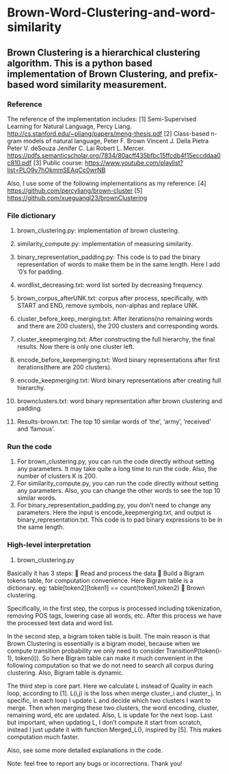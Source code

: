 # Brown-Word-Clustering-and-word-similarity

## Brown Clustering is a hierarchical clustering algorithm. This is a python based implementation of Brown Clustering, and prefix-based word similarity measurement. 

### Reference
The reference of the implementation includes:
[1]	Semi-Supervised Learning for Natural Language, Percy Liang. http://cs.stanford.edu/~pliang/papers/meng-thesis.pdf
[2]	Class-based n-gram models of natural language, Peter F. Brown Vincent J. Della Pietra Peter V. deSouza Jenifer C. Lai Robert L. Mercer. 
https://pdfs.semanticscholar.org/7834/80acff435bfbc15ffcdb4f15eccddaa0c810.pdf
[3]	Public course: https://www.youtube.com/playlist?list=PLO9y7hOkmmSEAqCc0wrNB

Also, I use some of the following implementations as my reference:
[4]	https://github.com/percyliang/brown-cluster
[5]	https://github.com/xueguangl23/brownClustering

### File dictionary
1.	brown_clustering.py: implementation of brown clustering. 
2.	similarity_compute.py: implementation of measuring similarity. 
3.	binary_representation_padding.py: This code is to pad the binary representation of words to make them be in the same length. Here I add ‘0’s for padding.

4.	wordlist_decreasing.txt: word list sorted by decreasing frequency.
5.	brown_corpus_afterUNK.txt: corpus after process, specifically, with START and END, remove symbols, non-alphas and replace UNK.
6.	cluster_before_keep_merging.txt: After iterations(no remaining words and there are 200 clusters), the 200 clusters and corresponding words.
7.	cluster_keepmerging.txt: After constructing the full hierarchy, the final results. Now there is only one cluster left.
8.	encode_before_keepmerging.txt: Word binary representations after first iterations(there are 200 clusters).
9.	encode_keepmerging.txt: Word binary representations after creating full hierarchy.
10.	brownclusters.txt: word binary representation after brown clustering and padding.
11.	Results-brown.txt: The top 10 similar words of ‘the’, ‘army’, ’received’ and ‘famous’.

### Run the code
1.	For brown_clustering.py, you can run the code directly without setting any parameters. It may take quite a long time to run the code. Also, the number of clusters K is 200.
2.	For similarity_compute.py, you can run the code directly without setting any parameters. Also, you can change the other words to see the top 10 similar words.
3.	For binary_representation_padding.py, you don’t need to change any parameters. Here the input is encode_keepmerging.txt, and output is binary_representation.txt. This code is to pad binary expressions to be in the same length.

### High-level interpretation
1.	brown_clustering.py

Basically it has 3 steps:
	Read and process the data
	Build a Bigram tokens table, for computation convenience. Here Bigram table is a dictionary. eg: table[token2][token1] == count(token1,token2)
	Brown clustering.

Specifically, in the first step, the corpus is processed including tokenization, removing POS tags, lowering case all words, etc. After this process we have the processed text data and word list.

In the second step, a bigram token table is built. The main reason is that Brown Clustering is essentially is a bigram model, because when we compute transition probability we only need to consider TransitionP(token(i-1), token(i)). So here Bigram table can make it much convenient in the following computation so that we do not need to search all corpus during clustering. Also, Bigram table is dynamic.

The third step is core part. Here we calculate L instead of Quality in each loop, according to [1]. L(i,j) is the loss when merge cluster_i and cluster_j. In specific, in each loop I update L and decide which two clusters I want to merge. Then when merging these two clusters, the word encoding, cluster, remaining word, etc are updated. Also, L is update for the next loop. Last but important, when updating L, I don’t compute it start from scratch, instead I just update it with function Merged_L(), inspired by [5]. This makes computation much faster.

Also, see some more detailed explanations in the code.

Note: feel free to report any bugs or incorrections. Thank you!
